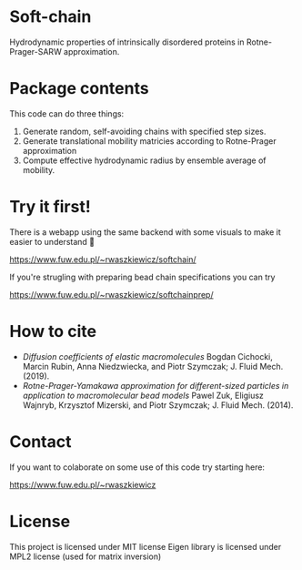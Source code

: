 # Soft-chain
Hydrodynamic properties of intrinsically disordered proteins in Rotne-Prager-SARW approximation.

# Package contents
This code can do three things:
1. Generate random, self-avoiding chains with specified step sizes.
2. Generate translational mobility matricies according to Rotne-Prager approximation
3. Compute effective hydrodynamic radius by ensemble average of mobility.

# Try it first!
There is a webapp using the same backend with some visuals to make it easier to understand :candy:

https://www.fuw.edu.pl/~rwaszkiewicz/softchain/


If you're strugling with preparing bead chain specifications you can try

https://www.fuw.edu.pl/~rwaszkiewicz/softchainprep/

# How to cite
- *Diffusion coefficients of elastic macromolecules* Bogdan Cichocki, Marcin Rubin, Anna Niedzwiecka, and Piotr Szymczak; J. Fluid Mech. (2019).
- *Rotne-Prager-Yamakawa approximation for different-sized particles in application to macromolecular bead models* Pawel Zuk, Eligiusz Wajnryb, Krzysztof Mizerski, and Piotr Szymczak; J. Fluid Mech. (2014).

# Contact
If you want to colaborate on some use of this code try starting here:

https://www.fuw.edu.pl/~rwaszkiewicz

# License
This project is licensed under MIT license
Eigen library is licensed under MPL2 license (used for matrix inversion)
